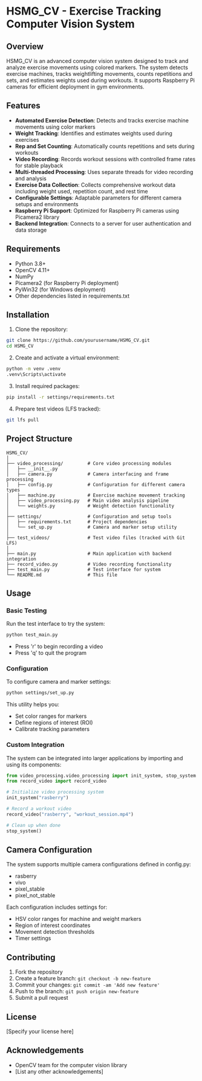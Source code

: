 # HSMG_CV - Exercise Tracking Computer Vision System

## Overview

HSMG_CV is an advanced computer vision system designed to track and analyze exercise movements using colored markers. The system detects exercise machines, tracks weightlifting movements, counts repetitions and sets, and estimates weights used during workouts. It supports Raspberry Pi cameras for efficient deployment in gym environments.

## Features

- **Automated Exercise Detection**: Detects and tracks exercise machine movements using color markers
- **Weight Tracking**: Identifies and estimates weights used during exercises
- **Rep and Set Counting**: Automatically counts repetitions and sets during workouts
- **Video Recording**: Records workout sessions with controlled frame rates for stable playback
- **Multi-threaded Processing**: Uses separate threads for video recording and analysis
- **Exercise Data Collection**: Collects comprehensive workout data including weight used, repetition count, and rest time
- **Configurable Settings**: Adaptable parameters for different camera setups and environments
- **Raspberry Pi Support**: Optimized for Raspberry Pi cameras using Picamera2 library
- **Backend Integration**: Connects to a server for user authentication and data storage

## Requirements

- Python 3.8+
- OpenCV 4.11+
- NumPy
- Picamera2 (for Raspberry Pi deployment)
- PyWin32 (for Windows deployment)
- Other dependencies listed in requirements.txt

## Installation

1. Clone the repository:
```bash
git clone https://github.com/yourusername/HSMG_CV.git
cd HSMG_CV
```

2. Create and activate a virtual environment:
```bash
python -m venv .venv
.venv\Scripts\activate
```

3. Install required packages:
```bash
pip install -r settings/requirements.txt
```

4. Prepare test videos (LFS tracked):
```bash
git lfs pull
```

## Project Structure

```
HSMG_CV/
│
├── video_processing/         # Core video processing modules
│   ├── __init__.py           
│   ├── camera.py             # Camera interfacing and frame processing
│   ├── config.py             # Configuration for different camera types
│   ├── machine.py            # Exercise machine movement tracking
│   ├── video_processing.py   # Main video analysis pipeline
│   └── weights.py            # Weight detection functionality
│
├── settings/                 # Configuration and setup tools
│   ├── requirements.txt      # Project dependencies
│   └── set_up.py             # Camera and marker setup utility
│
├── test_videos/              # Test video files (tracked with Git LFS)
│
├── main.py                   # Main application with backend integration
├── record_video.py           # Video recording functionality
├── test_main.py              # Test interface for system
└── README.md                 # This file
```

## Usage

### Basic Testing

Run the test interface to try the system:

```bash
python test_main.py
```

- Press 'r' to begin recording a video
- Press 'q' to quit the program

### Configuration

To configure camera and marker settings:

```bash
python settings/set_up.py
```

This utility helps you:
- Set color ranges for markers
- Define regions of interest (ROI)
- Calibrate tracking parameters

### Custom Integration

The system can be integrated into larger applications by importing and using its components:

```python
from video_processing.video_processing import init_system, stop_system
from record_video import record_video

# Initialize video processing system
init_system("rasberry")

# Record a workout video
record_video("rasberry", "workout_session.mp4")

# Clean up when done
stop_system()
```

## Camera Configuration

The system supports multiple camera configurations defined in config.py:
- rasberry
- vivo
- pixel_stable
- pixel_not_stable

Each configuration includes settings for:
- HSV color ranges for machine and weight markers
- Region of interest coordinates
- Movement detection thresholds
- Timer settings

## Contributing

1. Fork the repository
2. Create a feature branch: `git checkout -b new-feature`
3. Commit your changes: `git commit -am 'Add new feature'`
4. Push to the branch: `git push origin new-feature`
5. Submit a pull request

## License

[Specify your license here]

## Acknowledgements

- OpenCV team for the computer vision library
- [List any other acknowledgements]